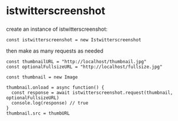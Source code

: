 # istwitterscreenshot
#####
create an instance of istwitterscreenshot:

    const istwitterscreenshot = new Istwitterscreenshot
    
then make as many requests as needed

    const thumbnailURL = "http://localhost/thumbnail.jpg"
    const optionalFullsizeURL = "http://localhost/fullsize.jpg"

    const thumbnail = new Image

    thumbnail.onload = async function() {
      const response = await istwitterscreenshot.request(thumbnail, optionalFullsizeURL)
      console.log(response) // true
    }
    thumbnail.src = thumbURL